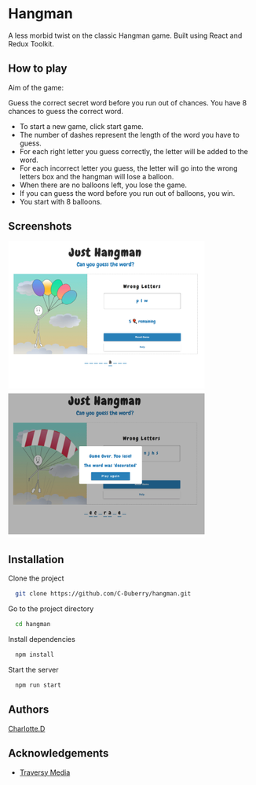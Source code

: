 
# Hangman 

A less morbid twist on the classic Hangman game. 
Built using React and Redux Toolkit. 




## How to play

Aim of the game:

Guess the correct secret word before you run out of chances. You have 8 chances to guess the correct word.

- To start a new game, click start game.
- The number of dashes represent the length of the word you have to guess.
- For each right letter you guess correctly, the letter will be added to the word.
- For each incorrect letter you guess, the letter will go into the wrong letters box and the hangman will lose a balloon.
- When there are no balloons left, you lose the game.
- If you can guess the word before you run out of balloons, you win.
- You start with 8 balloons.

## Screenshots

<img src="screenshots/hangman-screenshot.PNG" width="400" height="300" /> <img src="screenshots/hangman-screenshot2.PNG" width="400" height="300" />

## Installation

Clone the project

```bash
  git clone https://github.com/C-Duberry/hangman.git
```

Go to the project directory

```bash
  cd hangman
```

Install dependencies

```bash
  npm install
```

Start the server

```bash
  npm run start
```


## Authors

 [Charlotte.D](https://github.com/C-Duberry)


## Acknowledgements

 - [Traversy Media](https://www.youtube.com/watch?v=jj0W8tYX_q8)


